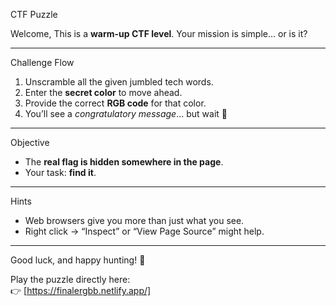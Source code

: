 CTF Puzzle 

Welcome, 
This is a **warm-up CTF level**.
Your mission is simple… or is it? 

---
Challenge Flow
1. Unscramble all the given jumbled tech words.  
2. Enter the **secret color** to move ahead.  
3. Provide the correct **RGB code** for that color.  
4. You’ll see a *congratulatory message*… but wait 👀

---

Objective
- The **real flag is hidden somewhere in the page**.  
- Your task: **find it**.  

---

Hints
- Web browsers give you more than just what you see.  
- Right click → “Inspect” or “View Page Source” might help.  

---

Good luck, and happy hunting! 🚀

Play the puzzle directly here:  
👉 [https://finalergbb.netlify.app/]

